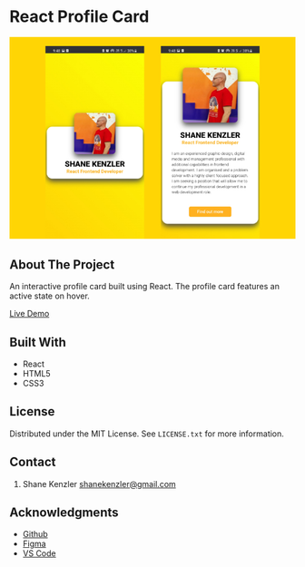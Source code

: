 # React Profile Card

![React Profile Card](/src/React-profile-card.jpg)

## About The Project

An interactive profile card built using React. The profile card features an active state on hover.

[Live Demo](https://skenzler.github.io/profile-card/)

## Built With

* React
* HTML5
* CSS3

## License

Distributed under the MIT License. See `LICENSE.txt` for more information.


## Contact
1. Shane Kenzler <shanekenzler@gmail.com>

## Acknowledgments

* [Github](https://github.com)
* [Figma](https://www.figma.com)
* [VS Code](https://code.visualstudio.com)
